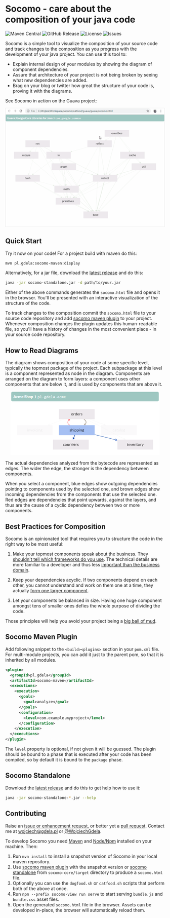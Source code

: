 # Socomo - care about the composition of your java code 

![Maven Central](https://img.shields.io/maven-central/v/pl.gdela/socomo-parent.svg)
![GitHub Release](https://img.shields.io/github/release/gdela/socomo.svg)
![License](https://img.shields.io/github/license/gdela/socomo.svg)
![Issues](https://img.shields.io/github/issues/gdela/socomo.svg)

Socomo is a simple tool to visualize the composition of your source code and track changes to the
composition as you progress with the development of your java project. You can use this tool to:

- Explain internal design of your modules by showing the diagram of component dependencies.
- Assure that architecture of your project is not being broken by seeing what new dependencies are added.
- Brag on your blog or twitter how great the structure of your code is, proving it with the diagrams.

See Socomo in action on the Guava project:

<p align="center">
  <img src="example-guava.gif" alt="Composition of Guava viewed in Socomo">
</p>


## Quick Start

Try it now on your code! For a project build with maven do this:

```bash
mvn pl.gdela:socomo-maven:display
```

Alternatively, for a jar file, download the [latest release] and do this:

```bash
java -jar socomo-standalone.jar -d path/to/your.jar
```

Either of the above commands generates the `socomo.html` file and opens it in the browser.
You'll be presented with an interactive visualization of the structure of the code.

To track changes to the composition commit the `socomo.html` file to your source code repository
and add [socomo maven plugin](#socomo-maven-plugin) to your project. Whenever composition changes
the plugin updates this human-readable file, so you'll have a history of changes in the most
convenient place - in your source code repository.


## How to Read Diagrams

The diagram shows composition of your code at some specific level, typically the topmost package
of the project. Each subpackage at this level is a component represented as node in the diagram.
Components are arranged on the diagram to form layers: a component uses other components that are
below it, and is used by components that are above it.

<p align="center">
  <img src="example-acme.png" alt="Composition of sample e-commerce project">
</p>

The actual dependencies analyzed from the bytecode are represented as edges. The wider the edge,
the stronger is the dependency between components.

When you select a component, blue edges show outgoing dependencies pointing to components used
by the selected one, and brown edges show incoming dependencies from the components that use
the selected one. Red edges are dependencies that point upwards, against the layers, and thus
are the cause of a cyclic dependency between two or more components.


## Best Practices for Composition

Socomo is an opinionated tool that requires you to structure the code in the right way to be most useful:

1. Make your topmost components speak about the business. They [shouldn't tell which frameworks
do you use][screaming architecture]. The technical details are more familiar to a developer
and thus less [important than the business domain][trivial grouping].

2. Keep your dependencies acyclic. If two components depend on each other, you cannot understand and
work on them one at a time, they actually [form one larger component][cyclic dependencies].

3. Let your components be balanced in size. Having one huge component amongst tens of smaller ones
defies the whole purpose of dividing the code.

Those principles will help you avoid your project being a [big ball of mud]. 

[screaming architecture]: https://blog.cleancoder.com/uncle-bob/2011/09/30/Screaming-Architecture.html
[trivial grouping]: https://devcards.io/trivial-grouping-of-classes
[cyclic dependencies]: https://lattix.com/blog/2017/07/26/why-cyclic-dependencies-are-bad
[big ball of mud]: http://www.mamuz.de/article/from-big-ball-of-mud-to-emergent-design/0Pw682Kxk


## Socomo Maven Plugin

Add following snippet to the `<build><plugins>` section in your `pom.xml` file. For multi-module projects,
you can add it just to the parent pom, so that it is inherited by all modules.

```xml
<plugin>
  <groupId>pl.gdela</groupId>
  <artifactId>socomo-maven</artifactId>
  <executions>
    <execution>
      <goals>
        <goal>analyze</goal>
      </goals>
      <configuration>
        <level>com.example.myproject</level>
      </configuration>
    </execution>
  </executions>
</plugin>
```

The `level` property is optional, if not given it will be guessed. The plugin should be bound to a phase
that is executed after your code has been compiled, so by default it is bound to the `package` phase.


## Socomo Standalone

Download the [latest release] and do this to get help how to use it:

```bash
java -jar socomo-standalone-*.jar --help
```


## Contributing

Raise an [issue or enhancement request](https://github.com/gdela/socomo/issues),
or better yet a [pull request](https://github.com/gdela/socomo/pulls).
Contact me at [wojciech@gdela.pl]() or [@WojciechGdela](https://twitter.com/WojciechGdela).

To develop Socomo you need [Maven] and [Node/Npm] installed on your machine. Then:
1. Run `mvn install` to install a snapshot version of Socomo in your local maven repository.
2. Use [socomo maven plugin](#socomo-maven-plugin) with the snapshot version
   or [socomo standalone](#socomo-standalone) from `socomo-core/target` directory
   to produce a `socomo.html` file.
3. Optionally you can use the `dogfood.sh` or `catfood.sh` scripts that perform both of the above at once.
4. Run `npm --prefix socomo-view run serve` to start serving `bundle.js` and `bundle.css` asset files.
5. Open the generated `socomo.html` file in the browser. Assets can be developed in-place, the browser
   will automatically reload them.


<!-- Common Links -->
[latest release]: https://github.com/gdela/socomo/releases/latest
[maven]: https://maven.apache.org/
[node/npm]: https://nodejs.org/
